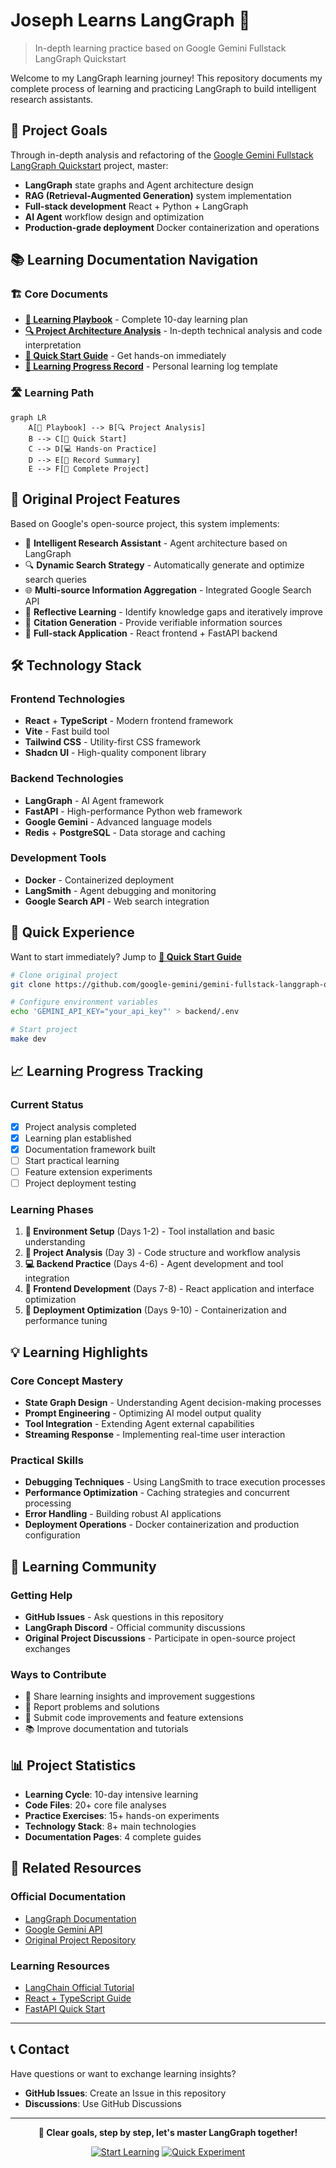 # Joseph Learns LangGraph 🤖

> In-depth learning practice based on Google Gemini Fullstack LangGraph Quickstart

Welcome to my LangGraph learning journey! This repository documents my complete process of learning and practicing LangGraph to build intelligent research assistants.

## 🎯 Project Goals

Through in-depth analysis and refactoring of the [Google Gemini Fullstack LangGraph Quickstart](https://github.com/google-gemini/gemini-fullstack-langgraph-quickstart) project, master:

- **LangGraph** state graphs and Agent architecture design
- **RAG (Retrieval-Augmented Generation)** system implementation
- **Full-stack development** React + Python + LangGraph
- **AI Agent** workflow design and optimization
- **Production-grade deployment** Docker containerization and operations

## 📚 Learning Documentation Navigation

### 🏗️ Core Documents
- **[📖 Learning Playbook](LANGGRAPH_LEARNING_PLAYBOOK.md)** - Complete 10-day learning plan
- **[🔍 Project Architecture Analysis](PROJECT_ANALYSIS.md)** - In-depth technical analysis and code interpretation
- **[🚀 Quick Start Guide](QUICK_START.md)** - Get hands-on immediately
- **[📝 Learning Progress Record](LEARNING_LOG.md)** - Personal learning log template

### 🛣️ Learning Path

```mermaid
graph LR
    A[📖 Playbook] --> B[🔍 Project Analysis]
    B --> C[🚀 Quick Start]
    C --> D[💻 Hands-on Practice]
    D --> E[📝 Record Summary]
    E --> F[🎉 Complete Project]
```

## 🌟 Original Project Features

Based on Google's open-source project, this system implements:

- 🧠 **Intelligent Research Assistant** - Agent architecture based on LangGraph
- 🔍 **Dynamic Search Strategy** - Automatically generate and optimize search queries
- 🌐 **Multi-source Information Aggregation** - Integrated Google Search API
- 🤔 **Reflective Learning** - Identify knowledge gaps and iteratively improve
- 📄 **Citation Generation** - Provide verifiable information sources
- 💬 **Full-stack Application** - React frontend + FastAPI backend

## 🛠️ Technology Stack

### Frontend Technologies
- **React** + **TypeScript** - Modern frontend framework
- **Vite** - Fast build tool
- **Tailwind CSS** - Utility-first CSS framework
- **Shadcn UI** - High-quality component library

### Backend Technologies
- **LangGraph** - AI Agent framework
- **FastAPI** - High-performance Python web framework
- **Google Gemini** - Advanced language models
- **Redis** + **PostgreSQL** - Data storage and caching

### Development Tools
- **Docker** - Containerized deployment
- **LangSmith** - Agent debugging and monitoring
- **Google Search API** - Web search integration

## 🚀 Quick Experience

Want to start immediately? Jump to **[🚀 Quick Start Guide](QUICK_START.md)**

```bash
# Clone original project
git clone https://github.com/google-gemini/gemini-fullstack-langgraph-quickstart.git

# Configure environment variables
echo 'GEMINI_API_KEY="your_api_key"' > backend/.env

# Start project
make dev
```

## 📈 Learning Progress Tracking

### Current Status
- [x] Project analysis completed
- [x] Learning plan established
- [x] Documentation framework built
- [ ] Start practical learning
- [ ] Feature extension experiments
- [ ] Project deployment testing

### Learning Phases
1. **🔧 Environment Setup** (Days 1-2) - Tool installation and basic understanding
2. **📖 Project Analysis** (Day 3) - Code structure and workflow analysis
3. **💻 Backend Practice** (Days 4-6) - Agent development and tool integration
4. **🎨 Frontend Development** (Days 7-8) - React application and interface optimization
5. **🚀 Deployment Optimization** (Days 9-10) - Containerization and performance tuning

## 💡 Learning Highlights

### Core Concept Mastery
- **State Graph Design** - Understanding Agent decision-making processes
- **Prompt Engineering** - Optimizing AI model output quality
- **Tool Integration** - Extending Agent external capabilities
- **Streaming Response** - Implementing real-time user interaction

### Practical Skills
- **Debugging Techniques** - Using LangSmith to trace execution processes
- **Performance Optimization** - Caching strategies and concurrent processing
- **Error Handling** - Building robust AI applications
- **Deployment Operations** - Docker containerization and production configuration

## 🤝 Learning Community

### Getting Help
- **GitHub Issues** - Ask questions in this repository
- **LangGraph Discord** - Official community discussions
- **Original Project Discussions** - Participate in open-source project exchanges

### Ways to Contribute
- 📝 Share learning insights and improvement suggestions
- 🐛 Report problems and solutions
- 🔧 Submit code improvements and feature extensions
- 📚 Improve documentation and tutorials

## 📊 Project Statistics

- **Learning Cycle**: 10-day intensive learning
- **Code Files**: 20+ core file analyses
- **Practice Exercises**: 15+ hands-on experiments
- **Technology Stack**: 8+ main technologies
- **Documentation Pages**: 4 complete guides

## 🔗 Related Resources

### Official Documentation
- [LangGraph Documentation](https://langchain-ai.github.io/langgraph/)
- [Google Gemini API](https://ai.google.dev/docs)
- [Original Project Repository](https://github.com/google-gemini/gemini-fullstack-langgraph-quickstart)

### Learning Resources
- [LangChain Official Tutorial](https://python.langchain.com/docs/get_started/)
- [React + TypeScript Guide](https://react-typescript-cheatsheet.netlify.app/)
- [FastAPI Quick Start](https://fastapi.tiangolo.com/tutorial/)

---

## 📞 Contact

Have questions or want to exchange learning insights?

- **GitHub Issues**: Create an Issue in this repository
- **Discussions**: Use GitHub Discussions

---

<div align="center">

**🎯 Clear goals, step by step, let's master LangGraph together!**

[![Start Learning](https://img.shields.io/badge/Start%20Learning-Get%20Started-green?style=for-the-badge)](LANGGRAPH_LEARNING_PLAYBOOK.md)
[![Quick Experiment](https://img.shields.io/badge/Quick%20Experiment-Try%20It%20Out-blue?style=for-the-badge)](QUICK_START.md)

</div>
